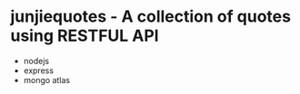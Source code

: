 ﻿# junjiequotes - A collection of quotes using RESTFUL API
 
  - nodejs
  - express
  - mongo atlas
